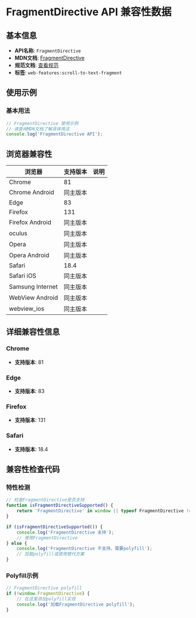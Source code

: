 # FragmentDirective API 兼容性数据

## 基本信息

- **API名称**: `FragmentDirective`
- **MDN文档**: [FragmentDirective](https://developer.mozilla.org/docs/Web/API/FragmentDirective)
- **规范文档**: [查看规范](https://wicg.github.io/scroll-to-text-fragment/#fragmentdirective)
- **标签**: `web-features:scroll-to-text-fragment`

## 使用示例

### 基本用法

```javascript
// FragmentDirective 使用示例
// 请查阅MDN文档了解具体用法
console.log('FragmentDirective API');
```

## 浏览器兼容性

| 浏览器 | 支持版本 | 说明 |
|--------|----------|------|
| Chrome | 81 |  |
| Chrome Android | 同主版本 |  |
| Edge | 83 |  |
| Firefox | 131 |  |
| Firefox Android | 同主版本 |  |
| oculus | 同主版本 |  |
| Opera | 同主版本 |  |
| Opera Android | 同主版本 |  |
| Safari | 18.4 |  |
| Safari iOS | 同主版本 |  |
| Samsung Internet | 同主版本 |  |
| WebView Android | 同主版本 |  |
| webview_ios | 同主版本 |  |

## 详细兼容性信息

### Chrome

- **支持版本**: 81

### Edge

- **支持版本**: 83

### Firefox

- **支持版本**: 131

### Safari

- **支持版本**: 18.4

## 兼容性检查代码

### 特性检测

```javascript
// 检查FragmentDirective是否支持
function isFragmentDirectiveSupported() {
    return 'FragmentDirective' in window || typeof FragmentDirective !== 'undefined';
}

if (isFragmentDirectiveSupported()) {
    console.log('FragmentDirective 支持');
    // 使用FragmentDirective
} else {
    console.log('FragmentDirective 不支持，需要polyfill');
    // 加载polyfill或使用替代方案
}
```

### Polyfill示例

```javascript
// FragmentDirective polyfill
if (!window.FragmentDirective) {
    // 在这里添加polyfill实现
    console.log('加载FragmentDirective polyfill');
}
```

